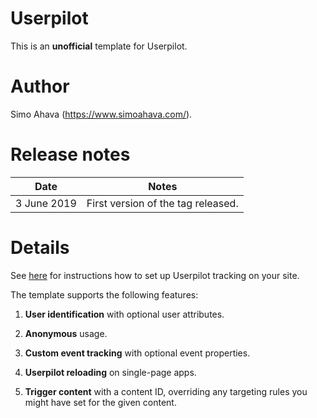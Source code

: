 # Userpilot
This is an **unofficial** template for Userpilot.

# Author
Simo Ahava (https://www.simoahava.com/).

# Release notes
| Date | Notes |
|------|-------|
| 3 June 2019 | First version of the tag released. |

# Details
See [here](https://docs.userpilot.com/category/13-developer) for instructions how to set up Userpilot tracking on your site.

The template supports the following features:

1. **User identification** with optional user attributes.

2. **Anonymous** usage.

3. **Custom event tracking** with optional event properties.

4. **Userpilot reloading** on single-page apps.

5. **Trigger content** with a content ID, overriding any targeting rules you might have set for the given content.
